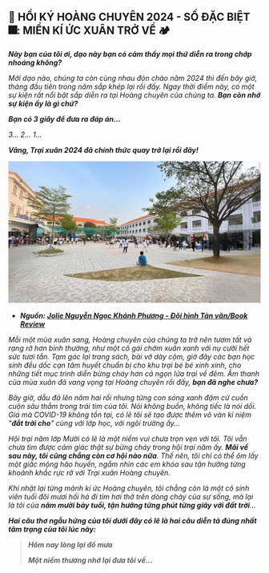 ## 🌸 HỒI KÝ HOÀNG CHUYÊN 2024 - SỐ ĐẶC BIỆT 🎆: MIỀN KÍ ỨC XUÂN TRỞ VỀ 🏕

**_Này bạn của tôi ơi, dạo này bạn có cảm thấy mọi thứ diễn ra trong chớp nhoáng không?_**

_Mới dạo nào, chúng ta còn cùng nhau đón chào năm 2024 thì đến bây giờ, tháng đầu tiên trong năm sắp khép lại rồi đấy. Ngay thời điểm này, có một sự kiện rất nổi bật sắp diễn ra tại Hoàng chuyên của chúng ta. **Bạn còn nhớ sự kiện ấy là gì chứ?**_

**_Bạn có 3 giây để đưa ra đáp án..._**

_3... 2... 1..._

**_Vâng, Trại xuân 2024 đã chính thức quay trở lại rồi đây!_**

![LNYCamping2024](../../../../public/images/posts/2023/12-31-SpringStories-2024/SpringStories17.jpg)

- **_Nguồn: [Jolie Nguyễn Ngọc Khánh Phương - Đội hình Tản văn/Book Review](https://www.facebook.com/joliephuongnguyen.147/)_**

_Mỗi một mùa xuân sang, Hoàng chuyên của chúng ta trở nên tươm tất và rạng rỡ hơn bình thường, như một cô gái chớm xuân xanh với nụ cười hết sức tươi tắn. Tạm gác lại trang sách, bài vở dày cộm, giờ đây các bạn học sinh đều dốc cạn tâm huyết chuẩn bị cho khu trại bé bé xinh xinh, cho những tiết mục trình diễn bừng cháy hơn cả ngọn lửa trại về đêm. Âm thanh của mùa xuân đã vang vọng tại Hoàng chuyên rồi đấy, **bạn đã nghe chưa?**_

_Bây giờ, dẫu đã lên năm hai rồi nhưng từng con sóng xanh đậm cứ cuồn cuộn sâu thẳm trong trái tim của tôi. Nói không buồn, không tiếc là nói dối. Giá mà COVID-19 không tồn tại, có lẽ tôi sẽ tạo được thêm vô vàn kỉ niệm "**đắt trời cho**" cùng với lớp học, với ngôi trường ấy..._

_Hội trại năm lớp Mười có lẽ là một niềm vui chưa trọn vẹn với tôi. Tôi vẫn chưa tìm được cảm giác thật sự bừng cháy trong hội trại năm ấy. **Mãi về sau này, tôi cũng chẳng còn cơ hội nào nữa**. Thế nên, tôi chỉ có thể ôm lấy một giấc mộng hão huyền, ngắm nhìn các em khóa sau tận hưởng từng khoảnh khắc rực rỡ với Trại xuân Hoàng chuyên._

_Khi nhặt lại từng mảnh kí ức Hoàng chuyên, tôi chẳng còn là một cô sinh viên tuổi đôi mươi hối hả đi tìm hơi thở trên dòng chảy của sự sống, mà lại là tôi của **năm mười bảy tuổi, tận hưởng từng phút từng giây với đất trời**..._

**_Hai câu thơ ngẫu hứng của tôi dưới đây có lẽ là hai câu diễn tả đúng nhất tâm trạng của tôi lúc này:_**

> **_Hôm nay lòng lại đổ mưa_**
>
> **_Một niềm thương nhớ lại đưa tôi về..._**
